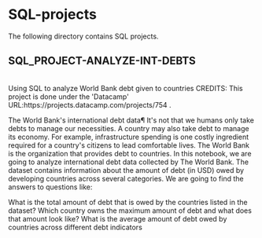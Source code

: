 # SQL-projects
The following directory contains SQL projects.
<h2>SQL_PROJECT-ANALYZE-INT-DEBTS</h2>
<br>
Using SQL to analyze World Bank debt given to countries CREDITS: This project is done under the 'Datacamp' URL:https://projects.datacamp.com/projects/754 .

The World Bank's international debt data¶ It's not that we humans only take debts to manage our necessities. A country may also take debt to manage its economy. For example, infrastructure spending is one costly ingredient required for a country's citizens to lead comfortable lives. The World Bank is the organization that provides debt to countries. In this notebook, we are going to analyze international debt data collected by The World Bank. The dataset contains information about the amount of debt (in USD) owed by developing countries across several categories. We are going to find the answers to questions like:

What is the total amount of debt that is owed by the countries listed in the dataset? Which country owns the maximum amount of debt and what does that amount look like? What is the average amount of debt owed by countries across different debt indicators
